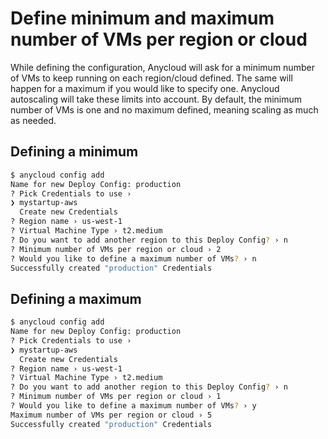 # Define minimum and maximum number of VMs per region or cloud

While defining the configuration, Anycloud will ask for a minimum number of VMs to keep running on each region/cloud defined. The same will happen for a maximum if you would like to specify one. Anycloud autoscaling will take these limits into account. By default, the minimum number of VMs is one and no maximum defined, meaning scaling as much as needed.

## Defining a minimum

```bash
$ anycloud config add
Name for new Deploy Config: production
? Pick Credentials to use ›
❯ mystartup-aws
  Create new Credentials
? Region name › us-west-1
? Virtual Machine Type › t2.medium
? Do you want to add another region to this Deploy Config? › n
? Minimum number of VMs per region or cloud › 2
? Would you like to define a maximum number of VMs? › n
Successfully created "production" Credentials
```

## Defining a maximum

```bash
$ anycloud config add
Name for new Deploy Config: production
? Pick Credentials to use ›
❯ mystartup-aws
  Create new Credentials
? Region name › us-west-1
? Virtual Machine Type › t2.medium
? Do you want to add another region to this Deploy Config? › n
? Minimum number of VMs per region or cloud › 1
? Would you like to define a maximum number of VMs? › y
Maximum number of VMs per region or cloud › 5
Successfully created "production" Credentials
```
